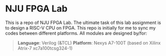# NJU FPGA Lab

This is a repo of NJU FPGA Lab. The ultimate task of this lab assignment is to design a RISC-V CPU on FPGA. This repo is initially for me to sync my codes between different platforms. All modules are designed by/for:

> __Language__: Verilog (&TCL)   __Platform__: Nexys A7-100T (based on Xilinx Atrix-7 xc7a100tcsg324-1)
